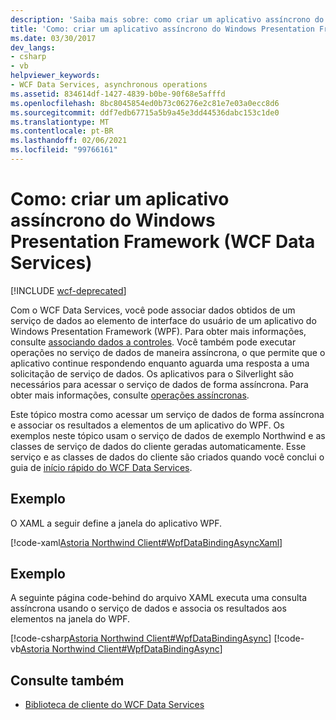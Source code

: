```yaml
---
description: 'Saiba mais sobre: como criar um aplicativo assíncrono do Windows Presentation Framework (WCF Data Services)'
title: 'Como: criar um aplicativo assíncrono do Windows Presentation Framework (WCF Data Services)'
ms.date: 03/30/2017
dev_langs:
- csharp
- vb
helpviewer_keywords:
- WCF Data Services, asynchronous operations
ms.assetid: 834614df-1427-4839-b0be-90f68e5afffd
ms.openlocfilehash: 8bc8045854ed0b73c06276e2c81e7e03a0ecc8d6
ms.sourcegitcommit: ddf7edb67715a5b9a45e3dd44536dabc153c1de0
ms.translationtype: MT
ms.contentlocale: pt-BR
ms.lasthandoff: 02/06/2021
ms.locfileid: "99766161"
---
```

# <a name="how-to-create-an-asynchronous-windows-presentation-framework-application-wcf-data-services"></a>Como: criar um aplicativo assíncrono do Windows Presentation Framework (WCF Data Services)

[!INCLUDE [wcf-deprecated](~/includes/wcf-deprecated.md)]

Com o WCF Data Services, você pode associar dados obtidos de um serviço de dados ao elemento de interface do usuário de um aplicativo do Windows Presentation Framework (WPF). Para obter mais informações, consulte [associando dados a controles](binding-data-to-controls-wcf-data-services.md). Você também pode executar operações no serviço de dados de maneira assíncrona, o que permite que o aplicativo continue respondendo enquanto aguarda uma resposta a uma solicitação de serviço de dados. Os aplicativos para o Silverlight são necessários para acessar o serviço de dados de forma assíncrona. Para obter mais informações, consulte [operações assíncronas](asynchronous-operations-wcf-data-services.md).  
  
 Este tópico mostra como acessar um serviço de dados de forma assíncrona e associar os resultados a elementos de um aplicativo do WPF. Os exemplos neste tópico usam o serviço de dados de exemplo Northwind e as classes de serviço de dados do cliente geradas automaticamente. Esse serviço e as classes de dados do cliente são criados quando você conclui o guia de [início rápido do WCF Data Services](quickstart-wcf-data-services.md).  
  
## <a name="example"></a>Exemplo  

 O XAML a seguir define a janela do aplicativo WPF.  
  
 [!code-xaml[Astoria Northwind Client#WpfDataBindingAsyncXaml](../../../../samples/snippets/visualbasic/VS_Snippets_Misc/astoria_northwind_client/vb/customerordersasync.xaml#wpfdatabindingasyncxaml)]  
  
## <a name="example"></a>Exemplo  

 A seguinte página code-behind do arquivo XAML executa uma consulta assíncrona usando o serviço de dados e associa os resultados aos elementos na janela do WPF.  
  
 [!code-csharp[Astoria Northwind Client#WpfDataBindingAsync](../../../../samples/snippets/csharp/VS_Snippets_Misc/astoria_northwind_client/cs/customerordersasync.xaml.cs#wpfdatabindingasync)]
 [!code-vb[Astoria Northwind Client#WpfDataBindingAsync](../../../../samples/snippets/visualbasic/VS_Snippets_Misc/astoria_northwind_client/vb/customerordersasync.xaml.vb#wpfdatabindingasync)]  
  
## <a name="see-also"></a>Consulte também

- [Biblioteca de cliente do WCF Data Services](wcf-data-services-client-library.md)
